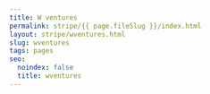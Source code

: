 ```yaml
---
title: W ventures
permalink: stripe/{{ page.fileSlug }}/index.html
layout: stripe/wventures.html
slug: wventures
tags: pages
seo:
  noindex: false
  title: wventures
---
```



